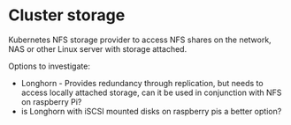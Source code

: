 # Cluster storage

Kubernetes NFS storage provider to access NFS shares on the network, NAS or other Linux server with storage attached.

Options to investigate:

- Longhorn - Provides redundancy through replication, but needs to access locally attached storage, can it be used in conjunction with NFS on raspberry Pi?
- is Longhorn with iSCSI mounted disks on raspberry pis a better option?